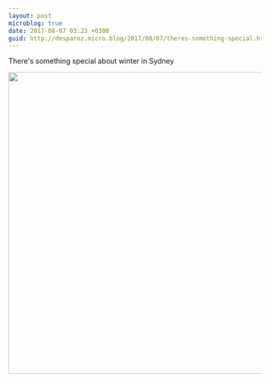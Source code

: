 ```yaml
---
layout: post
microblog: true
date: 2017-08-07 03:23 +0300
guid: http://desparoz.micro.blog/2017/08/07/theres-something-special.html
---
```

There's something special about winter in Sydney

<img src="http://desparoz.me/uploads/2017/021155d488.jpg" width="600" height="600" style="height: auto" />
